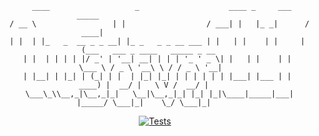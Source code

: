<div align="center">

```
   ____                   _                    ____ _     ___        _____                              
  / __ \                 | |                  / ___| |   |_ _|      / ____|                            
 | |  | |_   _  __ _ _ __| |_ _   _ _ __ ___ | |   | |    | |     | (___   ___ _ ____   _____ _ __   
 | |  | | | | |/ _' | '__| __| | | | '_ ' _ \| |   | |    | |      \___ \ / _ \ '__\ \ / / _ \ '__|  
 | |__| | |_| | (_| | |  | |_| |_| | | | | | | |___| |___ | |      ____) |  __/ |   \ V /  __/ |     
  \___\_\\__,_|\__,_|_|   \__|\__,_|_| |_| |_|\____|_____|___|    |_____/ \___|_|    \_/ \___|_|     
```                                                                                                     

[![Tests](https://github.com/andreivisan/quantum_server/actions/workflows/test.yml/badge.svg)](https://github.com/andreivisan/quantum_server/actions/workflows/test.yml)                                                                                                     

</div>

